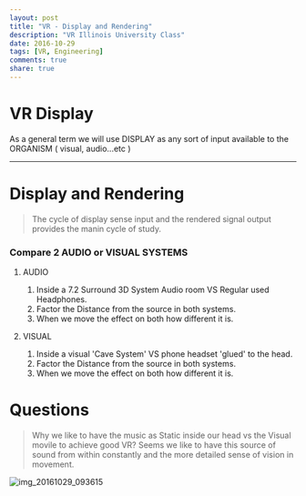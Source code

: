 ```yaml
---
layout: post
title: "VR - Display and Rendering"
description: "VR Illinois University Class"
date: 2016-10-29
tags: [VR, Engineering]
comments: true
share: true
---
```


# VR Display

As a general term we will use DISPLAY as any sort of input available to the ORGANISM ( visual, audio...etc )

---
# Display and Rendering

> The cycle of display sense input and the rendered signal output provides the manin cycle of study.

### Compare 2 AUDIO or VISUAL SYSTEMS

1. AUDIO
   1. Inside a 7.2 Surround 3D System Audio room VS Regular used Headphones. 
   2. Factor the Distance from the source in both systems.
   3. When we move the effect on both how different it is.
   
2. VISUAL
   1. Inside a visual 'Cave System' VS phone headset 'glued' to the head.
   2. Factor the Distance from the source in both systems.
   3. When we move the effect on both how different it is.
   
 # Questions

> Why we like to have the music as Static inside our head vs the Visual movile to achieve good VR?
> Seems we like to have this source of sound from within constantly and the more detailed sense of vision in movement.
   
![img_20161029_093615](https://cloud.githubusercontent.com/assets/17754060/19830032/b8ce0bca-9dbd-11e6-86f2-2d208196f2c9.jpg)
